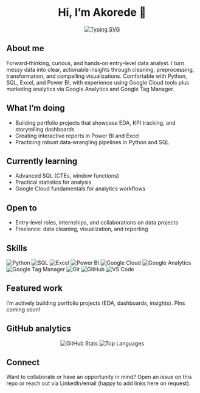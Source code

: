 <!-- Special README: this file appears on your GitHub profile -->

<div align="center">

# Hi, I’m Akorede 👋

[![Typing SVG](https://readme-typing-svg.demolab.com?font=Fira+Code&pause=900&color=00BFA6&center=true&vCenter=true&width=700&lines=Entry-level+Data+Analyst;Python+%7C+SQL+%7C+Excel+%7C+Power+BI;Google+Cloud+%7C+Google+Analytics+%7C+Tag+Manager)](https://github.com/Akorede-Q)

</div>

## About me
Forward‑thinking, curious, and hands‑on entry‑level data analyst. I turn messy data into clear, actionable insights through cleaning, preprocessing, transformation, and compelling visualizations. Comfortable with Python, SQL, Excel, and Power BI, with experience using Google Cloud tools plus marketing analytics via Google Analytics and Google Tag Manager.

## What I’m doing
- Building portfolio projects that showcase EDA, KPI tracking, and storytelling dashboards
- Creating interactive reports in Power BI and Excel
- Practicing robust data‑wrangling pipelines in Python and SQL

## Currently learning
- Advanced SQL (CTEs, window functions)
- Practical statistics for analysis
- Google Cloud fundamentals for analytics workflows

## Open to
- Entry‑level roles, internships, and collaborations on data projects
- Freelance: data cleaning, visualization, and reporting

## Skills
<div align="left">

<!-- Core Analysis -->
<img alt="Python" src="https://img.shields.io/badge/Python-3776AB?style=for-the-badge&logo=python&logoColor=white"/>
<img alt="SQL" src="https://img.shields.io/badge/SQL-025E8C?style=for-the-badge&logo=database&logoColor=white"/>
<img alt="Excel" src="https://img.shields.io/badge/Microsoft%20Excel-217346?style=for-the-badge&logo=microsoft-excel&logoColor=white"/>
<img alt="Power BI" src="https://img.shields.io/badge/Power%20BI-F2C811?style=for-the-badge&logo=power%20bi&logoColor=black"/>

<!-- Cloud & Marketing Analytics -->
<img alt="Google Cloud" src="https://img.shields.io/badge/Google%20Cloud-4285F4?style=for-the-badge&logo=googlecloud&logoColor=white"/>
<img alt="Google Analytics" src="https://img.shields.io/badge/Google%20Analytics-E37400?style=for-the-badge&logo=google%20analytics&logoColor=white"/>
<img alt="Google Tag Manager" src="https://img.shields.io/badge/Google%20Tag%20Manager-246FDB?style=for-the-badge&logo=google%20tag%20manager&logoColor=white"/>

<!-- Tools -->
<img alt="Git" src="https://img.shields.io/badge/Git-F05032?style=for-the-badge&logo=git&logoColor=white"/>
<img alt="GitHub" src="https://img.shields.io/badge/GitHub-181717?style=for-the-badge&logo=github&logoColor=white"/>
<img alt="VS Code" src="https://img.shields.io/badge/VS%20Code-007ACC?style=for-the-badge&logo=visual-studio-code&logoColor=white"/>

</div>

## Featured work
I’m actively building portfolio projects (EDA, dashboards, insights). Pins coming soon!

## GitHub analytics
<div align="center">
  <img alt="GitHub Stats" src="https://github-readme-stats.vercel.app/api?username=Akorede-Q&show_icons=true&theme=tokyonight&hide_border=true" />
  <img alt="Top Languages" src="https://github-readme-stats.vercel.app/api/top-langs/?username=Akorede-Q&layout=compact&theme=tokyonight&hide_border=true" />
</div>

## Connect
Want to collaborate or have an opportunity in mind? Open an issue on this repo or reach out via LinkedIn/email (happy to add links here on request).
